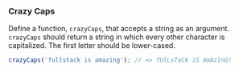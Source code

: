### Crazy Caps

Define a function, `crazyCaps`, that accepts a string as an argument.
`crazyCaps` should return a string in which every other character is
capitalized. The first letter should be lower-cased.

```javascript
crazyCaps('fullstack is amazing'); // => fUlLsTaCk iS AmAzInG!
``` 
